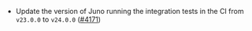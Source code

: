- Update the version of Juno running the integration tests in the CI from `v23.0.0`
  to `v24.0.0` ([\#4171](https://github.com/informalsystems/hermes/issues/4171))